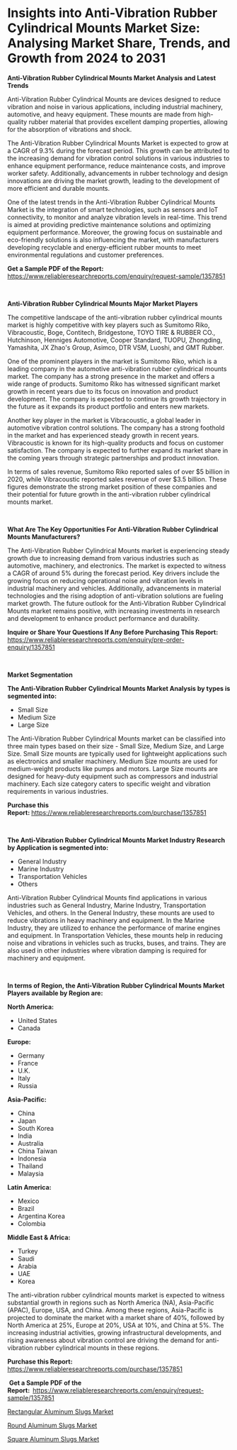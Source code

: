 <p><h1>Insights into Anti-Vibration Rubber Cylindrical Mounts Market Size: Analysing Market Share, Trends, and Growth from 2024 to 2031</h1></p><p><strong>Anti-Vibration Rubber Cylindrical Mounts Market Analysis and Latest Trends</strong></p>
<p><p>Anti-Vibration Rubber Cylindrical Mounts are devices designed to reduce vibration and noise in various applications, including industrial machinery, automotive, and heavy equipment. These mounts are made from high-quality rubber material that provides excellent damping properties, allowing for the absorption of vibrations and shock.</p><p>The Anti-Vibration Rubber Cylindrical Mounts Market is expected to grow at a CAGR of 9.3% during the forecast period. This growth can be attributed to the increasing demand for vibration control solutions in various industries to enhance equipment performance, reduce maintenance costs, and improve worker safety. Additionally, advancements in rubber technology and design innovations are driving the market growth, leading to the development of more efficient and durable mounts.</p><p>One of the latest trends in the Anti-Vibration Rubber Cylindrical Mounts Market is the integration of smart technologies, such as sensors and IoT connectivity, to monitor and analyze vibration levels in real-time. This trend is aimed at providing predictive maintenance solutions and optimizing equipment performance. Moreover, the growing focus on sustainable and eco-friendly solutions is also influencing the market, with manufacturers developing recyclable and energy-efficient rubber mounts to meet environmental regulations and customer preferences.</p></p>
<p><strong>Get a Sample PDF of the Report:&nbsp;</strong> <a href="https://www.reliableresearchreports.com/enquiry/request-sample/1357851">https://www.reliableresearchreports.com/enquiry/request-sample/1357851</a></p>
<p>&nbsp;</p>
<p><strong>Anti-Vibration Rubber Cylindrical Mounts Major Market Players</strong></p>
<p><p>The competitive landscape of the anti-vibration rubber cylindrical mounts market is highly competitive with key players such as Sumitomo Riko, Vibracoustic, Boge, Contitech, Bridgestone, TOYO TIRE & RUBBER CO., Hutchinson, Henniges Automotive, Cooper Standard, TUOPU, Zhongding, Yamashita, JX Zhao's Group, Asimco, DTR VSM, Luoshi, and GMT Rubber.</p><p>One of the prominent players in the market is Sumitomo Riko, which is a leading company in the automotive anti-vibration rubber cylindrical mounts market. The company has a strong presence in the market and offers a wide range of products. Sumitomo Riko has witnessed significant market growth in recent years due to its focus on innovation and product development. The company is expected to continue its growth trajectory in the future as it expands its product portfolio and enters new markets.</p><p>Another key player in the market is Vibracoustic, a global leader in automotive vibration control solutions. The company has a strong foothold in the market and has experienced steady growth in recent years. Vibracoustic is known for its high-quality products and focus on customer satisfaction. The company is expected to further expand its market share in the coming years through strategic partnerships and product innovation.</p><p>In terms of sales revenue, Sumitomo Riko reported sales of over $5 billion in 2020, while Vibracoustic reported sales revenue of over $3.5 billion. These figures demonstrate the strong market position of these companies and their potential for future growth in the anti-vibration rubber cylindrical mounts market.</p></p>
<p>&nbsp;</p>
<p><strong>What Are The Key Opportunities For Anti-Vibration Rubber Cylindrical Mounts Manufacturers?</strong></p>
<p><p>The Anti-Vibration Rubber Cylindrical Mounts market is experiencing steady growth due to increasing demand from various industries such as automotive, machinery, and electronics. The market is expected to witness a CAGR of around 5% during the forecast period. Key drivers include the growing focus on reducing operational noise and vibration levels in industrial machinery and vehicles. Additionally, advancements in material technologies and the rising adoption of anti-vibration solutions are fueling market growth. The future outlook for the Anti-Vibration Rubber Cylindrical Mounts market remains positive, with increasing investments in research and development to enhance product performance and durability.</p></p>
<p><strong>Inquire or Share Your Questions If Any Before Purchasing This Report:</strong> <a href="https://www.reliableresearchreports.com/enquiry/pre-order-enquiry/1357851">https://www.reliableresearchreports.com/enquiry/pre-order-enquiry/1357851</a></p>
<p>&nbsp;</p>
<p><strong>Market Segmentation</strong></p>
<p><strong>The Anti-Vibration Rubber Cylindrical Mounts Market Analysis by types is segmented into:</strong></p>
<p><ul><li>Small Size</li><li>Medium Size</li><li>Large Size</li></ul></p>
<p><p>The Anti-Vibration Rubber Cylindrical Mounts market can be classified into three main types based on their size - Small Size, Medium Size, and Large Size. Small Size mounts are typically used for lightweight applications such as electronics and smaller machinery. Medium Size mounts are used for medium-weight products like pumps and motors. Large Size mounts are designed for heavy-duty equipment such as compressors and industrial machinery. Each size category caters to specific weight and vibration requirements in various industries.</p></p>
<p><strong>Purchase this Report:&nbsp;</strong><a href="https://www.reliableresearchreports.com/purchase/1357851">https://www.reliableresearchreports.com/purchase/1357851</a></p>
<p>&nbsp;</p>
<p><strong>The Anti-Vibration Rubber Cylindrical Mounts Market Industry Research by Application is segmented into:</strong></p>
<p><ul><li>General Industry</li><li>Marine Industry</li><li>Transportation Vehicles</li><li>Others</li></ul></p>
<p><p>Anti-Vibration Rubber Cylindrical Mounts find applications in various industries such as General Industry, Marine Industry, Transportation Vehicles, and others. In the General Industry, these mounts are used to reduce vibrations in heavy machinery and equipment. In the Marine Industry, they are utilized to enhance the performance of marine engines and equipment. In Transportation Vehicles, these mounts help in reducing noise and vibrations in vehicles such as trucks, buses, and trains. They are also used in other industries where vibration damping is required for machinery and equipment.</p></p>
<p>&nbsp;</p>
<p><strong>In terms of Region, the Anti-Vibration Rubber Cylindrical Mounts Market Players available by Region are:</strong></p>
<p>
    <p> <strong> North America: </strong>
        <ul>
            <li>United States</li>
            <li>Canada</li>
        </ul>
        </p> 
    <p> <strong> Europe: </strong>
        <ul>
            <li>Germany</li>
            <li>France</li>
            <li>U.K.</li>
            <li>Italy</li>
            <li>Russia</li>
        </ul>
        </p> 
    <p> <strong> Asia-Pacific: </strong>
        <ul>
            <li>China</li>
            <li>Japan</li>
            <li>South Korea</li>
            <li>India</li>
            <li>Australia</li>
            <li>China Taiwan</li>
            <li>Indonesia</li>
            <li>Thailand</li>
            <li>Malaysia</li>
        </ul>
        </p> 
    <p> <strong> Latin America: </strong>
        <ul>
            <li>Mexico</li>
            <li>Brazil</li>
            <li>Argentina Korea</li>
            <li>Colombia</li>
        </ul>
        </p> 
    <p> <strong> Middle East & Africa: </strong>
        <ul>
            <li>Turkey</li>
            <li>Saudi</li>
            <li>Arabia</li>
            <li>UAE</li>
            <li>Korea</li>
        </ul>
    </p>
    </p>
<p><p>The anti-vibration rubber cylindrical mounts market is expected to witness substantial growth in regions such as North America (NA), Asia-Pacific (APAC), Europe, USA, and China. Among these regions, Asia-Pacific is projected to dominate the market with a market share of 40%, followed by North America at 25%, Europe at 20%, USA at 10%, and China at 5%. The increasing industrial activities, growing infrastructural developments, and rising awareness about vibration control are driving the demand for anti-vibration rubber cylindrical mounts in these regions.</p></p>
<p><strong>Purchase this Report: </strong><a href="https://www.reliableresearchreports.com/purchase/1357851">https://www.reliableresearchreports.com/purchase/1357851</a></p>
<p>&nbsp;<strong>Get a Sample PDF of the Report:&nbsp;&nbsp;</strong><a href="https://www.reliableresearchreports.com/enquiry/request-sample/1357851">https://www.reliableresearchreports.com/enquiry/request-sample/1357851</a></p>
<p><strong></strong></p>
<p><p><a href="https://github.com/Hazelklievgspy6vdcsmu106w/Market-Research-Report-List-1/blob/main/rectangular-aluminum-slugs-market.md">Rectangular Aluminum Slugs Market</a></p><p><a href="https://github.com/joannagoyvaerts/Market-Research-Report-List-1/blob/main/round-aluminum-slugs-market.md">Round Aluminum Slugs Market</a></p><p><a href="https://github.com/lubmix/Market-Research-Report-List-1/blob/main/square-aluminum-slugs-market.md">Square Aluminum Slugs Market</a></p></p>